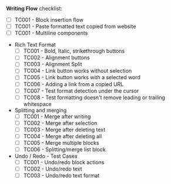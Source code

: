 **Writing Flow** checklist:

- [ ] TC001 - Block insertion flow 
- [ ] TC001 - Paste formatted text copied from website
- [ ] TC001 - Multiline components
- Rich Text Format
  - [ ] TC001 - Bold, Italic, strikethrough buttons
  - [ ] TC002 - Alignment buttons
  - [ ] TC003 - Alignment Split
  - [ ] TC004 - Link button works without selection
  - [ ] TC005 - Link button works with a selected word
  - [ ] TC006 - Adding a link from a copied URL
  - [ ] TC007 - Test format detection under the cursor
  - [ ] TC008 - Test formatting doesn't remove leading or trailing whitespace
- Splitting and merging
  - [ ] TC001 - Merge after writing
  - [ ] TC002 - Merge after selection
  - [ ] TC003 - Merge after deleting text
  - [ ] TC004 - Merge after deleting all
  - [ ] TC005 - Merge multiple blocks
  - [ ] TC006 - Splitting/merge list block
- Undo / Redo - Test Cases
  - [ ] TC001 - Undo/redo block actions
  - [ ] TC002 - Undo/redo text
  - [ ] TC003 - Undo/redo text format

